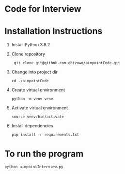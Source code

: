 # Code for Interview

# Installation Instructions
1. Install Python 3.8.2
2. Clone repository
   ```shell
    git clone git@github.com:ebizuwo/aimpointCode.git
    ```
   
3. Change into project dir
   ```shell
   cd ./aimpointCode
   ```
4. Create virtual environment 
    ```shell
    python -m venv venv
    ```
   
5. Activate virtual environment
   ```shell
   source venv/bin/activate
   ```
6. Install dependencies
    ```shell
    pip install -r requirements.txt
    ```

# To run the program
```shell
python aimpointInterview.py
```

